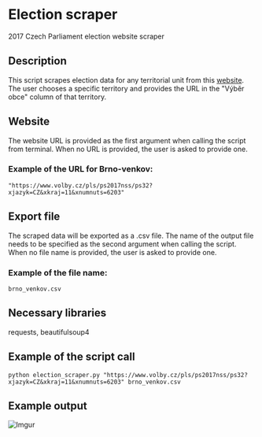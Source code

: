 # Election scraper
2017 Czech Parliament election website scraper

## Description

This script scrapes election data for any territorial unit from this [website](https://www.volby.cz/pls/ps2017nss/ps3?xjazyk=CZ). 
The user chooses a specific territory and provides the URL in the "Výběr obce" column of that territory.

## Website

The website URL is provided as the first argument when calling the script from terminal. 
When no URL is provided, the user is asked to provide one.
### Example of the URL for Brno-venkov:
```
"https://www.volby.cz/pls/ps2017nss/ps32?xjazyk=CZ&xkraj=11&xnumnuts=6203"
```

## Export file

The scraped data will be exported as a .csv file.
The name of the output file needs to be specified as the second argument when calling the script.
When no file name is provided, the user is asked to provide one.
### Example of the file name:
```
brno_venkov.csv
```

## Necessary libraries

requests, beautifulsoup4

## Example of the script call

```
python election_scraper.py "https://www.volby.cz/pls/ps2017nss/ps32?xjazyk=CZ&xkraj=11&xnumnuts=6203" brno_venkov.csv
```

## Example output

![Imgur](https://imgur.com/Vn51b90.png)